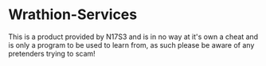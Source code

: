 # Wrathion-Services

This is a product provided by N17S3 and is in no way at it's own a cheat and is only a program to be used to learn from, as such please be aware of any pretenders trying to scam!
